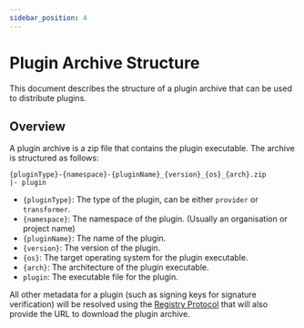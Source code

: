 ```yaml
---
sidebar_position: 4
---
```

# Plugin Archive Structure

This document describes the structure of a plugin archive that can be used to distribute plugins.

## Overview

A plugin archive is a zip file that contains the plugin executable. The archive is structured as follows:

```
{pluginType}-{namespace}-{pluginName}_{version}_{os}_{arch}.zip
|- plugin
```

- `{pluginType}`: The type of the plugin, can be either `provider` or `transformer`.
- `{namespace}`: The namespace of the plugin. (Usually an organisation or project name)
- `{pluginName}`: The name of the plugin.
- `{version}`: The version of the plugin.
- `{os}`: The target operating system for the plugin executable.
- `{arch}`: The architecture of the plugin executable.
- `plugin`: The executable file for the plugin.

All other metadata for a plugin (such as signing keys for signature verification) will be resolved using the [Registry Protocol](./registry-protocol) that will also provide the URL to download the plugin archive.
